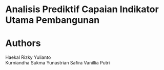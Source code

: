 # Analisis Prediktif Capaian Indikator Utama Pembangunan

# Authors
Haekal Rizky Yulianto  
Kurniandha Sukma Yunastrian
Safira Vanillia Putri
